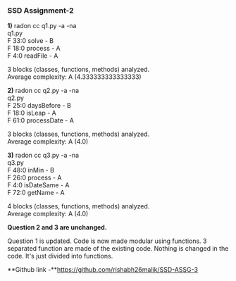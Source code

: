 ### SSD Assignment-2

**1)**
radon cc q1.py -a -na\
q1.py\
    F 33:0 solve - B\
    F 18:0 process - A\
    F 4:0 readFile - A

3 blocks (classes, functions, methods) analyzed.\
Average complexity: A (4.333333333333333)

**2)**
radon cc q2.py -a -na\
q2.py\
    F 25:0 daysBefore - B\
    F 18:0 isLeap - A\
    F 61:0 processDate - A

3 blocks (classes, functions, methods) analyzed.\
Average complexity: A (4.0)

**3)**
radon cc q3.py -a -na\
q3.py\
    F 48:0 inMin - B\
    F 26:0 process - A\
    F 4:0 isDateSame - A\
    F 72:0 getName - A

4 blocks (classes, functions, methods) analyzed.\
Average complexity: A (4.0)

**Question 2 and 3 are unchanged.**

Question 1 is updated. Code is now made modular using functions. 3 separated function are made of the existing code. Nothing is changed in the code. It's just divided into functions. 

**Github link -**https://github.com/rishabh26malik/SSD-ASSG-3